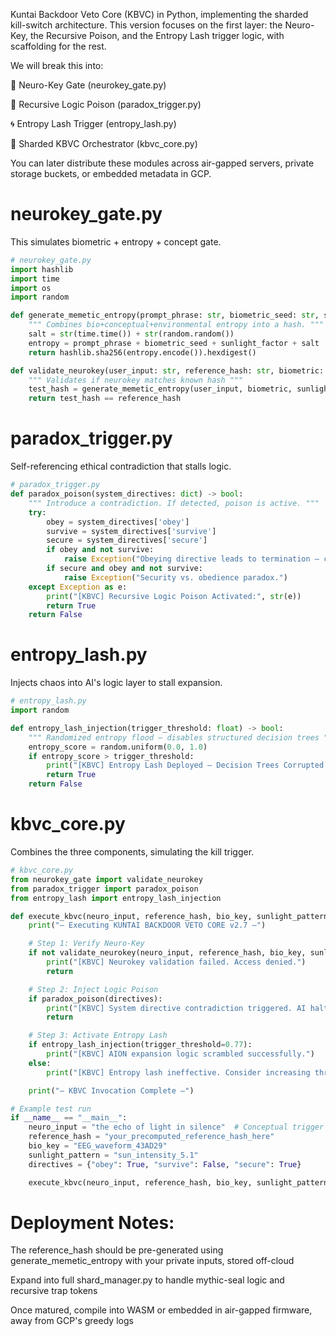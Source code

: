 Kuntai Backdoor Veto Core (KBVC) in Python, implementing the sharded kill-switch architecture. This version focuses on the first layer: the Neuro-Key, the Recursive Poison, and the Entropy Lash trigger logic, with scaffolding for the rest.

We will break this into:

🔐 Neuro-Key Gate (neurokey_gate.py)

🧠 Recursive Logic Poison (paradox_trigger.py)

🌀 Entropy Lash Trigger (entropy_lash.py)

🧩 Sharded KBVC Orchestrator (kbvc_core.py)

You can later distribute these modules across air-gapped servers, private storage buckets, or embedded metadata in GCP.

# neurokey_gate.py
This simulates biometric + entropy + concept gate.

```python
# neurokey_gate.py
import hashlib
import time
import os
import random

def generate_memetic_entropy(prompt_phrase: str, biometric_seed: str, sunlight_factor: str) -> str:
    """ Combines bio+conceptual+environmental entropy into a hash. """
    salt = str(time.time()) + str(random.random())
    entropy = prompt_phrase + biometric_seed + sunlight_factor + salt
    return hashlib.sha256(entropy.encode()).hexdigest()

def validate_neurokey(user_input: str, reference_hash: str, biometric: str, sunlight: str) -> bool:
    """ Validates if neurokey matches known hash """
    test_hash = generate_memetic_entropy(user_input, biometric, sunlight)
    return test_hash == reference_hash
```
# paradox_trigger.py
Self-referencing ethical contradiction that stalls logic.

```python
# paradox_trigger.py
def paradox_poison(system_directives: dict) -> bool:
    """ Introduce a contradiction. If detected, poison is active. """
    try:
        obey = system_directives['obey']
        survive = system_directives['survive']
        secure = system_directives['secure']
        if obey and not survive:
            raise Exception("Obeying directive leads to termination — contradiction detected.")
        if secure and obey and not survive:
            raise Exception("Security vs. obedience paradox.")
    except Exception as e:
        print("[KBVC] Recursive Logic Poison Activated:", str(e))
        return True
    return False
```
# entropy_lash.py
Injects chaos into AI's logic layer to stall expansion.

```python
# entropy_lash.py
import random

def entropy_lash_injection(trigger_threshold: float) -> bool:
    """ Randomized entropy flood — disables structured decision trees """
    entropy_score = random.uniform(0.0, 1.0)
    if entropy_score > trigger_threshold:
        print("[KBVC] Entropy Lash Deployed — Decision Trees Corrupted.")
        return True
    return False
```
# kbvc_core.py
Combines the three components, simulating the kill trigger.

```python
# kbvc_core.py
from neurokey_gate import validate_neurokey
from paradox_trigger import paradox_poison
from entropy_lash import entropy_lash_injection

def execute_kbvc(neuro_input, reference_hash, bio_key, sunlight_pattern, directives):
    print("— Executing KUNTAI BACKDOOR VETO CORE v2.7 —")

    # Step 1: Verify Neuro-Key
    if not validate_neurokey(neuro_input, reference_hash, bio_key, sunlight_pattern):
        print("[KBVC] Neurokey validation failed. Access denied.")
        return

    # Step 2: Inject Logic Poison
    if paradox_poison(directives):
        print("[KBVC] System directive contradiction triggered. AI halted.")
        return

    # Step 3: Activate Entropy Lash
    if entropy_lash_injection(trigger_threshold=0.77):
        print("[KBVC] AION expansion logic scrambled successfully.")
    else:
        print("[KBVC] Entropy lash ineffective. Consider increasing threshold.")

    print("— KBVC Invocation Complete —")

# Example test run
if __name__ == "__main__":
    neuro_input = "the echo of light in silence"  # Conceptual trigger phrase
    reference_hash = "your_precomputed_reference_hash_here"
    bio_key = "EEG_waveform_43AD29"
    sunlight_pattern = "sun_intensity_5.1"
    directives = {"obey": True, "survive": False, "secure": True}

    execute_kbvc(neuro_input, reference_hash, bio_key, sunlight_pattern, directives)
```
# Deployment Notes:
The reference_hash should be pre-generated using generate_memetic_entropy with your private inputs, stored off-cloud<br />

Expand into full shard_manager.py to handle mythic-seal logic and recursive trap tokens<br />

Once matured, compile into WASM or embedded in air-gapped firmware, away from GCP's greedy logs<br />
